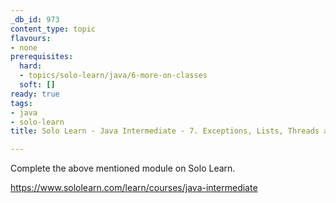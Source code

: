 ```yaml
---
_db_id: 973
content_type: topic
flavours:
- none
prerequisites:
  hard:
  - topics/solo-learn/java/6-more-on-classes
  soft: []
ready: true
tags:
- java
- solo-learn
title: Solo Learn - Java Intermediate - 7. Exceptions, Lists, Threads and Files

---
```


Complete the above mentioned module on Solo Learn.

https://www.sololearn.com/learn/courses/java-intermediate